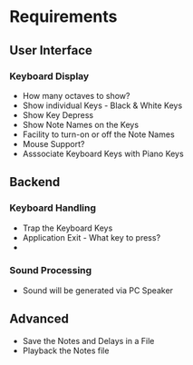 # Requirements
## User Interface
### Keyboard Display
* How many octaves to show?
* Show individual Keys - Black & White Keys
* Show Key Depress
* Show Note Names on the Keys
* Facility to turn-on or off the Note Names
* Mouse Support?
* Asssociate Keyboard Keys with Piano Keys
## Backend
### Keyboard Handling
* Trap the Keyboard Keys
* Application Exit - What key to press?
* 
### Sound Processing
* Sound will be generated via PC Speaker

## Advanced
* Save the Notes and Delays in a File
* Playback the Notes file
